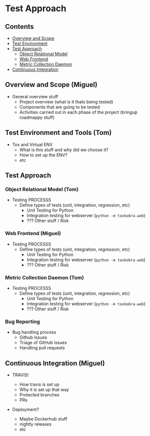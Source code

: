 
# Test Approach 

## Contents
- [Overview and Scope](#overview-and-scope)
- [Test Environment](#test-environment-and-tools)
- [Test Approach](#test-approach)
  - [Object Relational Model](#object-relational-model)
  - [Web Frontend](#web-frontend)
  - [Metric Collection Daemon](#metric-collection-daemon)
- [Continuous Integration](#continuous-integration)

## Overview and Scope (Miguel) 

- General overview stuff 
    - Project overview (what is it thats being tested)
    - Components that are going to be tested
    - Activities carried out in each phase of the project (bringup roadmappy stuff)

## Test Environment and Tools (Tom) 

- Tox and Virtual ENV
    - What is this stuff and why did we choose it?
    - How to set up the ENV?
    - etc

## Test Approach 

### Object Relational Model (Tom) 

- Testing PROCESSS
    - Define types of tests (unit, integration, regression, etc)
        - Unit Testing for Python
        - Integration testing for webserver (`python -m taskobra.web`)
        - ??? Other stuff / Risk 
        
### Web Frontend (Miguel) 

- Testing PROCESSS
    - Define types of tests (unit, integration, regression, etc)
        - Unit Testing for Python
        - Integration testing for webserver (`python -m taskobra.web`)
        - ??? Other stuff / Risk 

### Metric Collection Daemon (Tom) 

- Testing PROCESSS
    - Define types of tests (unit, integration, regression, etc)
        - Unit Testing for Python
        - Integration testing for webserver (`python -m taskobra.web`)
        - ??? Other stuff / Risk 

### Bug Reporting 

- Bug handling process 
    - Github Issues
    - Triage of GitHub issues
    - Handling pull requests 

## Continuous Integration (Miguel) 

- TRAVIS! 
    - How travis is set up
    - Why it is set up that way
    - Protected branches
    - PRs 
    
- Deployment?
    - Maybe Dockerhub stuff
    - nightly releases 
    - etc
